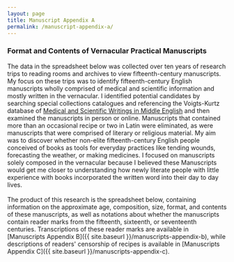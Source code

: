 ```yaml
---
layout: page
title: Manuscript Appendix A
permalink: /manuscript-appendix-a/
---
```


### Format and Contents of Vernacular Practical Manuscripts

The data in the spreadsheet below was collected over ten years of research trips to reading rooms and 
archives to view fifteenth-century manuscripts. My focus on these trips was to identify 
fifteenth-century English manuscripts wholly comprised of medical and scientific information and 
mostly written in the vernacular. I identified potential candidates by searching special collections
catalogues and referencing the Voigts-Kurtz database of [Medical and Scientific Writings in Middle English](https://cctr1.umkc.edu/search)
and then examined the manuscripts in person or online. Manuscripts that contained more than an occasional
recipe or two in Latin were eliminated, as were manuscripts that were comprised of literary or
religious material. My aim was to discover whether non-elite fifteenth-century English people conceived
of books as tools for everyday practices like tending wounds, forecasting the weather, or making medicines.
I focused on manuscripts solely composed in the vernacular because I believed these Manuscripts
would get me closer to understanding how newly literate people with little experience with books
incorporated the written word into their day to day lives.
<br>
<br>
The product of this research is the spreadsheet below, containing information on the approximate age,
composition, size, format, and contents of these manuscripts, as well as notations about whether the 
manuscripts contain reader marks from the fifteenth, sixteenth, or seventeenth centuries. Transcriptions 
of these reader marks are available in [Manuscripts Appendix B]({{ site.baseurl }}/manuscripts-appendix-b), 
while descriptions of readers' censorship of recipes is available in [Manuscripts Appendix C]({{ site.baseurl }}/manuscripts-appendix-c).